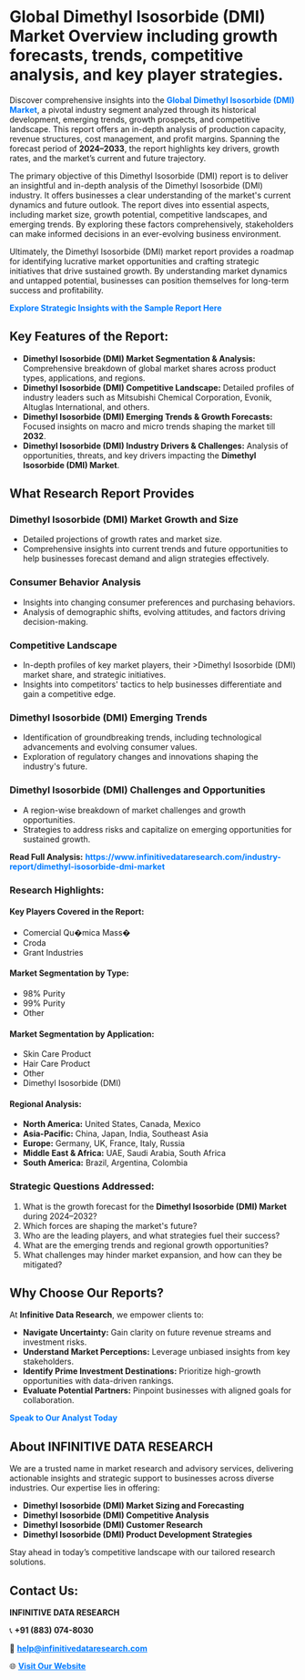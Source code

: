 <h1>Global Dimethyl Isosorbide (DMI) Market Overview including growth forecasts, trends, competitive analysis, and key player strategies.</h1>
<p>
Discover comprehensive insights into the 
<a href="https://www.infinitivedataresearch.com/industry-report/dimethyl-isosorbide-dmi-market" rel="dofollow" style="color: #007BFF; text-decoration: none;"><strong>Global Dimethyl Isosorbide (DMI) Market</strong></a>, a pivotal industry segment analyzed through its historical development, emerging trends, growth prospects, and competitive landscape. This report offers an in-depth analysis of production capacity, revenue structures, cost management, and profit margins. Spanning the forecast period of <strong>2024–2033</strong>, the report highlights key drivers, growth rates, and the market’s current and future trajectory.
</p>
<p>
The primary objective of this Dimethyl Isosorbide (DMI) report is to deliver an insightful and in-depth analysis of the Dimethyl Isosorbide (DMI) industry. It offers businesses a clear understanding of the market's current dynamics and future outlook. The report dives into essential aspects, including market size, growth potential, competitive landscapes, and emerging trends. By exploring these factors comprehensively, stakeholders can make informed decisions in an ever-evolving business environment.
</p>
<p>
Ultimately, the Dimethyl Isosorbide (DMI) market report provides a roadmap for identifying lucrative market opportunities and crafting strategic initiatives that drive sustained growth. By understanding market dynamics and untapped potential, businesses can position themselves for long-term success and profitability.
</p>
<p>
<a href="https://www.infinitivedataresearch.com/request-sample/reportId=102663" style="color: #007BFF; text-decoration: none;"><strong>Explore Strategic Insights with the Sample Report Here</strong></a>
</p>

<h2>Key Features of the Report:</h2>
<ul>
<li><strong>Dimethyl Isosorbide (DMI) Market Segmentation & Analysis:</strong> Comprehensive breakdown of global market shares across product types, applications, and regions.</li>
<li><strong>Dimethyl Isosorbide (DMI) Competitive Landscape:</strong> Detailed profiles of industry leaders such as Mitsubishi Chemical Corporation, Evonik, Altuglas International, and others.</li>
<li><strong>Dimethyl Isosorbide (DMI) Emerging Trends & Growth Forecasts:</strong> Focused insights on macro and micro trends shaping the market till <strong>2032</strong>.</li>
<li><strong>Dimethyl Isosorbide (DMI) Industry Drivers & Challenges:</strong> Analysis of opportunities, threats, and key drivers impacting the <strong>Dimethyl Isosorbide (DMI) Market</strong>.</li>
</ul>

<h2>What Research Report Provides</h2>
<h3>Dimethyl Isosorbide (DMI) Market Growth and Size</h3>
<ul>
<li>Detailed projections of growth rates and market size.</li>
<li>Comprehensive insights into current trends and future opportunities to help businesses forecast demand and align strategies effectively.</li>
</ul>

<h3>Consumer Behavior Analysis</h3>
<ul>
<li>Insights into changing consumer preferences and purchasing behaviors.</li>
<li>Analysis of demographic shifts, evolving attitudes, and factors driving decision-making.</li>
</ul>

<h3>Competitive Landscape</h3>
<ul>
<li>In-depth profiles of key market players, their >Dimethyl Isosorbide (DMI) market share, and strategic initiatives.</li>
<li>Insights into competitors' tactics to help businesses differentiate and gain a competitive edge.</li>
</ul>

<h3>Dimethyl Isosorbide (DMI) Emerging Trends</h3>
<ul>
<li>Identification of groundbreaking trends, including technological advancements and evolving consumer values.</li>
<li>Exploration of regulatory changes and innovations shaping the industry's future.</li>
</ul>

<h3>Dimethyl Isosorbide (DMI) Challenges and Opportunities</h3>
<ul>
<li>A region-wise breakdown of market challenges and growth opportunities.</li>
<li>Strategies to address risks and capitalize on emerging opportunities for sustained growth.</li>
</ul>
<p><strong>Read Full Analysis:</strong> <a href="https://www.infinitivedataresearch.com/industry-report/dimethyl-isosorbide-dmi-market" rel="dofollow" style="color: #007BFF; text-decoration: none;"><strong>https://www.infinitivedataresearch.com/industry-report/dimethyl-isosorbide-dmi-market</strong></a></p>
<h3>Research Highlights:</h3>
<h4>Key Players Covered in the Report:</h4>
<ul><li>Comercial Qu�mica Mass�</li><li>Croda</li><li>Grant Industries</li></ul>
<h4>Market Segmentation by Type:</h4>
<ul><li>98% Purity</li><li>99% Purity</li><li>Other</li></ul>
<h4>Market Segmentation by Application:</h4>
<ul><li>Skin Care Product</li><li>Hair Care Product</li><li>Other</li><li>Dimethyl Isosorbide (DMI)</li></ul>

<h4>Regional Analysis:</h4>
<ul>
<li><strong>North America:</strong> United States, Canada, Mexico</li>
<li><strong>Asia-Pacific:</strong> China, Japan, India, Southeast Asia</li>
<li><strong>Europe:</strong> Germany, UK, France, Italy, Russia</li>
<li><strong>Middle East & Africa:</strong> UAE, Saudi Arabia, South Africa</li>
<li><strong>South America:</strong> Brazil, Argentina, Colombia</li>
</ul>

<h3>Strategic Questions Addressed:</h3>
<ol>
<li>What is the growth forecast for the <strong>Dimethyl Isosorbide (DMI) Market</strong> during 2024–2032?</li>
<li>Which forces are shaping the market's future?</li>
<li>Who are the leading players, and what strategies fuel their success?</li>
<li>What are the emerging trends and regional growth opportunities?</li>
<li>What challenges may hinder market expansion, and how can they be mitigated?</li>
</ol>

<h2>Why Choose Our Reports?</h2>
<p>At <strong>Infinitive Data Research</strong>, we empower clients to:</p>
<ul>
<li><strong>Navigate Uncertainty:</strong> Gain clarity on future revenue streams and investment risks.</li>
<li><strong>Understand Market Perceptions:</strong> Leverage unbiased insights from key stakeholders.</li>
<li><strong>Identify Prime Investment Destinations:</strong> Prioritize high-growth opportunities with data-driven rankings.</li>
<li><strong>Evaluate Potential Partners:</strong> Pinpoint businesses with aligned goals for collaboration.</li>
</ul>
<p><a href="https://www.infinitivedataresearch.com/industry-report/dimethyl-isosorbide-dmi-market" rel="dofollow" style="color: #007BFF; text-decoration: none;"><strong>Speak to Our Analyst Today</strong></a></p>

<h2>About INFINITIVE DATA RESEARCH</h2>
<p>We are a trusted name in market research and advisory services, delivering actionable insights and strategic support to businesses across diverse industries. Our expertise lies in offering:</p>
<ul>
<li><strong>Dimethyl Isosorbide (DMI) Market Sizing and Forecasting</strong></li>
<li><strong>Dimethyl Isosorbide (DMI) Competitive Analysis</strong></li>
<li><strong>Dimethyl Isosorbide (DMI) Customer Research</strong></li>
<li><strong>Dimethyl Isosorbide (DMI) Product Development Strategies</strong></li>
</ul>
<p>Stay ahead in today’s competitive landscape with our tailored research solutions.</p>

<h2>Contact Us:</h2>
<p><strong>INFINITIVE DATA RESEARCH</strong></p>
<p>📞 <strong>+91 (883) 074-8030</strong></p>
<p>📧 <strong><a href="mailto:help@infinitivedataresearch.com" style="color: #007BFF;">help@infinitivedataresearch.com</a></strong></p>
<p>🌐 <strong><a href="https://www.infinitivedataresearch.com" rel="dofollow" style="color: #007BFF;">Visit Our Website</a></strong></p>